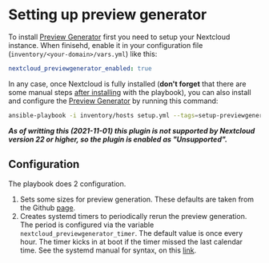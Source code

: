 # Setting up preview generator
To install [Preview Generator](https://github.com/nextcloud/previewgenerator) first you need to setup your Nextcloud instance. When finisehd, enable it in your configuration file (`inventory/<your-domain>/vars.yml`) like this:

```yaml
nextcloud_previewgenerator_enabled: true
```

In any case, once Nextcloud is fully installed (**don't forget** that there are some manual steps [after installing](installing.md) with the playbook),
you can also install and configure the [Preview Generator](https://github.com/nextcloud/previewgenerator) by running this command:

```bash
ansible-playbook -i inventory/hosts setup.yml --tags=setup-previewgenerator-app
```

***As of writting this (2021-11-01) this plugin is not supported by Nextcloud version 22 or higher, so the plugin is enabled as "Unsupported".***

## Configuration
The playbook does 2 configuration.
1) Sets some sizes for preview generation. These defaults are taken from the Github [page](https://github.com/nextcloud/previewgenerator#i-dont-want-to-generate-all-the-preview-sizes).
2) Creates systemd timers to periodically rerun the preview generation. The period is configured via the variable `nextcloud_previewgenerator_timer`. The default value is once every hour. The timer kicks in at boot if the timer missed the last calendar time. See the systemd manual for syntax, on this [link](https://www.freedesktop.org/software/systemd/man/systemd.timer.html).
